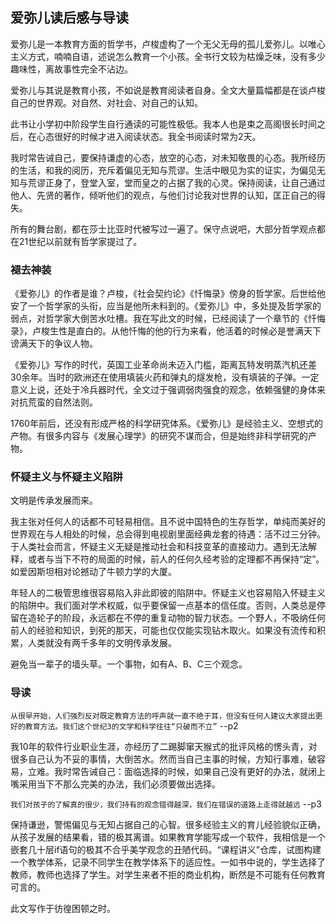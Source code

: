 ## 爱弥儿读后感与导读

爱弥儿是一本教育方面的哲学书，卢梭虚构了一个无父无母的孤儿爱弥儿。以唯心主义方式，喃喃自语，述说怎么教育一个小孩。全书行文较为枯燥乏味，没有多少趣味性，离故事性完全不沾边。

爱弥儿与其说是教育小孩，不如说是教育阅读者自身。全文大量篇幅都是在谈卢梭自己的世界观。对自然、对社会、对自己的认知。

此书让小学初中阶段学生自行通读的可能性极低。我本人也是束之高阁很长时间之后，在心态很好的时候才进入阅读状态。我全书阅读时常为2天。

我时常告诫自己，要保持谦虚的心态，放空的心态，对未知敬畏的心态。我所经历的生活，和我的阅历，充斥着偏见无知与荒谬。生活中眼见为实的证实，为偏见无知与荒谬正身了，登堂入室，堂而皇之的占据了我的心灵。保持阅读，让自己通过他人、先贤的著作，倾听他们的观点，与他们讨论我对世界的认知，匡正自己的得失。

所有的舞台剧，都在莎士比亚时代被写过一遍了。保守点说吧，大部分哲学观点都在21世纪以前就有哲学家提过了。

### 褪去神装

《爱弥儿》的作者是谁？卢梭，《社会契约论》《忏悔录》傍身的哲学家。后世给他安了一个哲学家的头衔，应当是他所未料到的。《爱弥儿》中，多处提及哲学家的弱点，对哲学家大倒苦水吐槽。我在写此文的时候，已经阅读了一个章节的《忏悔录》，卢梭生性是直白的。从他忏悔的他的行为来看，他活着的时候必是誉满天下谤满天下的争议人物。

《爱弥儿》写作的时代，英国工业革命尚未迈入门槛，距离瓦特发明蒸汽机还差30余年。当时的欧洲还在使用填装火药和弹丸的燧发枪，没有填装的子弹。一定意义上说，还处于冷兵器时代，全文过于强调弱肉强食的观念，依赖强健的身体来对抗荒蛮的自然法则。

1760年前后，还没有形成严格的科学研究体系。《爱弥儿》是经验主义、空想式的产物。有很多内容与《发展心理学》的研究不谋而合，但是始终非科学研究的产物。


### 怀疑主义与怀疑主义陷阱

文明是传承发展而来。

我主张对任何人的话都不可轻易相信。且不说中国特色的生存哲学，单纯而美好的世界观在与人相处的时候，总会得到电视剧里面经典龙套的待遇：活不过三分钟。于人类社会而言，怀疑主义无疑是推动社会和科技变革的直接动力。遇到无法解释，或者与当下不符的局面的时候，前人的任何久经考验的定理都不再保持“定”。如爱因斯坦相对论撼动了牛顿力学的大厦。

年轻人的二极管思维很容易陷入非此即彼的陷阱中。怀疑主义也容易陷入怀疑主义的陷阱中。我们面对学术权威，似乎要保留一点基本的信任度。否则，人类总是停留在造轮子的阶段，永远都在不停的重复动物的智力状态。一个野人，不吸纳任何前人的经验和知识，到死的那天，可能也仅仅能实现钻木取火。如果没有流传和积累，人类就没有两千多年的文明传承发展。

避免当一辈子的墙头草。一个事物，如有A、B、C三个观念。

### 导读

`从很早开始，人们强烈反对既定教育方法的呼声就一直不绝于耳，但没有任何人建议大家提出更好的教育方法。我们这个世纪3的文学和科学往往“只破而不立”` --p2

我10年的软件行业职业生涯，亦经历了二踢脚窜天猴式的批评风格的愣头青，对很多自己认为不妥的事情，大倒苦水。然而当自己主事的时候，方知行事难，破容易，立难。我时常告诫自己：面临选择的时候，如果自己没有更好的办法，就闭上嘴采用当下不那么完美的办法，我们必须要做出选择。


`我们对孩子的了解真的很少，我们持有的观念错得越深，我们在错误的道路上走得就越远` --p3

保持谦逊，警惕偏见与无知占据自己的心智。很多经验主义的育儿经验貌似正确，从孩子发展的结果看，错的极其离谱。如果教育学能写成一个软件，我相信是一个嵌套几十层if语句的极其不合乎美学观念的丑陋代码。“课程讲义”仓库，试图构建一个教学体系，记录不同学生在教学体系下的适应性。一如书中说的，学生选择了教师，教师也选择了学生。对学生来者不拒的商业机构，断然是不可能有任何教育可言的。





此文写作于彷徨困顿之时。


